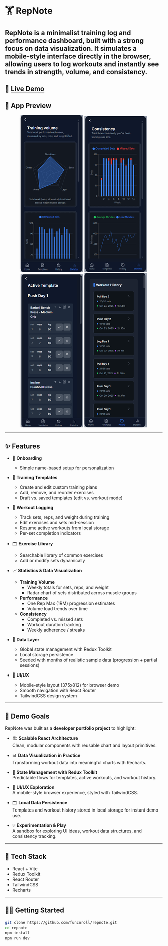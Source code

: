 # 🏋️ RepNote

## **RepNote** is a minimalist training log and performance dashboard, built with a strong focus on **data visualization**. It simulates a mobile-style interface directly in the browser, allowing users to log workouts and instantly see trends in **strength, volume, and consistency**.

🔗 **[Live Demo](https://repnotedemo.funcnroll.dev)**
---

## 📱 App Preview

<div align="center">
  <img src="preview/preview1.png" alt="Consistency" width="200" />
  <img src="preview/preview2.png" alt="Active Template" width="200" />
  <img src="preview/preview3.png" alt="Workout History" width="200" />
  <img src="preview/preview4.png" alt="Training Volume" width="200" />
</div>

---

## ✨ Features

- 👤 **Onboarding**
  - Simple name-based setup for personalization

- 🧩 **Training Templates**
  - Create and edit custom training plans
  - Add, remove, and reorder exercises
  - Draft vs. saved templates (edit vs. workout mode)

- 💪 **Workout Logging**
  - Track sets, reps, and weight during training
  - Edit exercises and sets mid-session
  - Resume active workouts from local storage
  - Per-set completion indicators

- 🗂️ **Exercise Library**
  - Searchable library of common exercises
  - Add or modify sets dynamically

- 📈 **Statistics & Data Visualization**
  - **Training Volume**
    - Weekly totals for sets, reps, and weight
    - Radar chart of sets distributed across muscle groups
  - **Performance**
    - One Rep Max (1RM) progression estimates
    - Volume load trends over time
  - **Consistency**
    - Completed vs. missed sets
    - Workout duration tracking
    - Weekly adherence / streaks

- 🧠 **Data Layer**
  - Global state management with Redux Toolkit
  - Local storage persistence
  - Seeded with months of realistic sample data (progression + partial sessions)

- 🎨 **UI/UX**
  - Mobile-style layout (375x812) for browser demo
  - Smooth navigation with React Router
  - TailwindCSS design system

---

## 🧪 Demo Goals

RepNote was built as a **developer portfolio project** to highlight:

- 🏗️ **Scalable React Architecture**  
  Clean, modular components with reusable chart and layout primitives.

- 📊 **Data Visualization in Practice**  
  Transforming workout data into meaningful charts with Recharts.

- 🔄 **State Management with Redux Toolkit**  
  Predictable flows for templates, active workouts, and workout history.

- 🎨 **UI/UX Exploration**  
  A mobile-style browser experience, styled with TailwindCSS.

- 🗂️ **Local Data Persistence**  
  Templates and workout history stored in local storage for instant demo use.

- 💡 **Experimentation & Play**  
  A sandbox for exploring UI ideas, workout data structures, and consistency tracking.

---

## 📌 Tech Stack

- React + Vite  
- Redux Toolkit  
- React Router  
- TailwindCSS  
- Recharts  

---

## 🧑‍💻 Getting Started

```bash
git clone https://github.com/funcnroll/repnote.git
cd repnote
npm install
npm run dev
